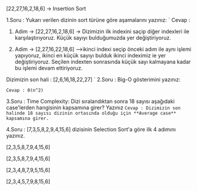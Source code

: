 [22,27,16,2,18,6] -> Insertion Sort

1.Soru : Yukarı verilen dizinin sort türüne göre aşamalarını yazınız:
`
Cevap :
1. Adim -> [22,27,16,2,18,6] -> Dizimizin ilk indexini saçip diğer indexleri ile karşılaştırıyoruz. Küçük sayıyı bulduğumuzda yer değiştiriyoruz.

2. Adim -> [2,27,16,22,18,6] -->ikinci indexi seçip önceki adım ile aynı işlemi yapıyoruz, ikinci en küçük sayıyı
bulduk ikinci indeximiz ie yer değiştiriyoruz. Seçilen indexten sonrasında küçük sayı kalmayana kadar bu işlemi devam ettiriyoruz.

Dizimizin son hali : [2,6,16,18,22,27] 
`
2.Soru : Big-O gösterimini yazınız:

`Cevap : 0(n^2)`


3.Soru : Time Complexity: Dizi sıralandıktan sonra 18 sayısı aşağıdaki case'lerden hangisinin kapsamına girer? Yazınız
`
Cevap :
Dizimizin son halinde 18 sayısı dizinin ortasında olduğu için **Average case** kapsamına girer.
`

4.Soru : [7,3,5,8,2,9,4,15,6] dizisinin Selection Sort'a göre ilk 4 adımını yazınız.

[2,3,5,8,7,9,4,15,6]

[2,3,5,8,7,9,4,15,6]

[2,3,4,8,7,9,5,15,6]

[2,3,4,5,7,9,8,15,6]
